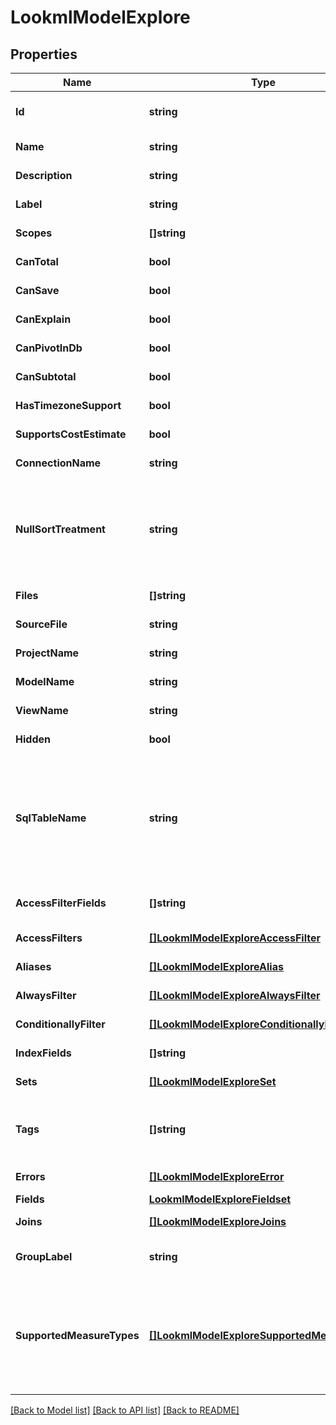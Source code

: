 # LookmlModelExplore

## Properties

Name | Type | Description | Notes
------------ | ------------- | ------------- | -------------
**Id** | **string** | Fully qualified name model plus explore name | [optional] [readonly] 
**Name** | **string** | Explore name | [optional] [readonly] 
**Description** | **string** | Description | [optional] [readonly] 
**Label** | **string** | Label | [optional] [readonly] 
**Scopes** | **[]string** | Scopes | [optional] [readonly] 
**CanTotal** | **bool** | Can Total | [optional] [readonly] 
**CanSave** | **bool** | Can Save | [optional] [readonly] 
**CanExplain** | **bool** | Can Explain | [optional] [readonly] 
**CanPivotInDb** | **bool** | Can pivot in the DB | [optional] [readonly] 
**CanSubtotal** | **bool** | Can use subtotals | [optional] [readonly] 
**HasTimezoneSupport** | **bool** | Has timezone support | [optional] [readonly] 
**SupportsCostEstimate** | **bool** | Cost estimates supported | [optional] [readonly] 
**ConnectionName** | **string** | Connection name | [optional] [readonly] 
**NullSortTreatment** | **string** | How nulls are sorted, possible values are \&quot;low\&quot;, \&quot;high\&quot;, \&quot;first\&quot; and \&quot;last\&quot; | [optional] [readonly] 
**Files** | **[]string** | List of model source files | [optional] [readonly] 
**SourceFile** | **string** | Primary source_file file | [optional] [readonly] 
**ProjectName** | **string** | Name of project | [optional] [readonly] 
**ModelName** | **string** | Name of model | [optional] [readonly] 
**ViewName** | **string** | Name of view | [optional] [readonly] 
**Hidden** | **bool** | Is hidden | [optional] [readonly] 
**SqlTableName** | **string** | A sql_table_name expression that defines what sql table the view/explore maps onto. Example: \&quot;prod_orders2 AS orders\&quot; in a view named orders. | [optional] [readonly] 
**AccessFilterFields** | **[]string** | (DEPRECATED) Array of access filter field names | [optional] [readonly] 
**AccessFilters** | [**[]LookmlModelExploreAccessFilter**](LookmlModelExploreAccessFilter.md) | Access filters | [optional] [readonly] 
**Aliases** | [**[]LookmlModelExploreAlias**](LookmlModelExploreAlias.md) | Aliases | [optional] [readonly] 
**AlwaysFilter** | [**[]LookmlModelExploreAlwaysFilter**](LookmlModelExploreAlwaysFilter.md) | Always filter | [optional] [readonly] 
**ConditionallyFilter** | [**[]LookmlModelExploreConditionallyFilter**](LookmlModelExploreConditionallyFilter.md) | Conditionally filter | [optional] [readonly] 
**IndexFields** | **[]string** | Array of index fields | [optional] [readonly] 
**Sets** | [**[]LookmlModelExploreSet**](LookmlModelExploreSet.md) | Sets | [optional] [readonly] 
**Tags** | **[]string** | An array of arbitrary string tags provided in the model for this explore. | [optional] [readonly] 
**Errors** | [**[]LookmlModelExploreError**](LookmlModelExploreError.md) | Errors | [optional] [readonly] 
**Fields** | [**LookmlModelExploreFieldset**](LookmlModelExploreFieldset.md) |  | [optional] 
**Joins** | [**[]LookmlModelExploreJoins**](LookmlModelExploreJoins.md) | Views joined into this explore | [optional] [readonly] 
**GroupLabel** | **string** | Label used to group explores in the navigation menus | [optional] [readonly] 
**SupportedMeasureTypes** | [**[]LookmlModelExploreSupportedMeasureType**](LookmlModelExploreSupportedMeasureType.md) | An array of items describing which custom measure types are supported for creating a custom measure &#39;baed_on&#39; each possible dimension type. | [optional] [readonly] 

[[Back to Model list]](../README.md#documentation-for-models) [[Back to API list]](../README.md#documentation-for-api-endpoints) [[Back to README]](../README.md)


